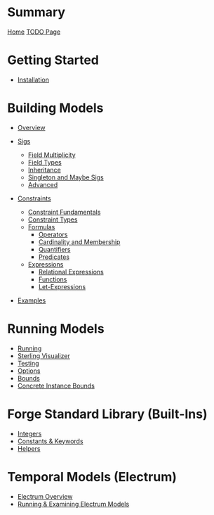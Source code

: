 # Summary

[Home](./home.md)
[TODO Page](./todo.md)

# Getting Started

- [Installation](./getting-started/installation.md)

# Building Models

- [Overview](building-models/overview.md)
- [Sigs](./building-models/sigs/sigs.md)
  - [Field Multiplicity](./building-models/sigs/multiplicity.md)
  - [Field Types](./building-models/sigs/sig-types.md)
  - [Inheritance](./building-models/sigs/inheritance.md)
  - [Singleton and Maybe Sigs](./building-models/sigs/singleton-maybe-sigs.md)
  - [Advanced](./building-models/sigs/advanced.md)
- [Constraints](building-models/constraints/constraints.md)

  - [Constraint Fundamentals](building-models/constraints/constraint-fundamentals)
  - [Constraint Types](building-models/constraints/constraint-types.md)
  - [Formulas](building-models/constraints/formulas/formulas.md)
    - [Operators](building-models/constraints/formulas/operators.md)
    - [Cardinality and Membership](building-models/constraints/formulas/cardinality-membership.md)
    - [Quantifiers](building-models/constraints/formulas/quantifiers.md)
    - [Predicates](building-models/constraints/formulas/predicates.md)
  - [Expressions](building-models/constraints/expressions/expressions.md)
    - [Relational Expressions](building-models/constraints/expressions/relational-expressions.md)
    - [Functions](building-models/constraints/expressions/functions.md)
    - [Let-Expressions](building-models/constraints/expressions/let-expressions.md)

- [Examples](building-models/examples.md)

# Running Models

<!-- Running -->

- [Running](./running-models/running.md)
- [Sterling Visualizer]()
- [Testing]()
- [Options]()
- [Bounds]()
- [Concrete Instance Bounds]()

# Forge Standard Library (Built-Ins)

- [Integers]()
- [Constants & Keywords]()
- [Helpers]()

# Temporal Models (Electrum)

- [Electrum Overview]()
- [Running & Examining Electrum Models]()

<!-- # Work In Progress -->

<!-- Uncategorized -->

<!-- - [Electrum]() -->

<!-- - [Constants & Keywords]()
<!-- Built-Ins -->
<!-- - [Constants]()
- [Other built-in helpers]()
- [Integers]() -->

<!-- # Unsorted -->
